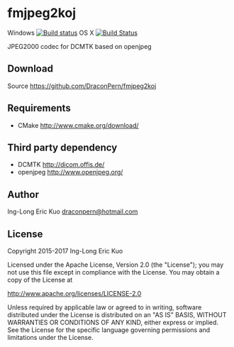 # fmjpeg2koj
Windows [![Build status](https://ci.appveyor.com/api/projects/status/h3hv3qayr4obik87/branch/master?svg=true)](https://ci.appveyor.com/project/DraconPern/fmjpeg2koj/branch/master) OS X [![Build Status](https://travis-ci.com/DraconPern/fmjpeg2koj.svg?branch=master)](https://travis-ci.com/DraconPern/fmjpeg2koj)

JPEG2000 codec for DCMTK based on openjpeg

## Download
Source https://github.com/DraconPern/fmjpeg2koj

## Requirements
- CMake http://www.cmake.org/download/

## Third party dependency
- DCMTK http://dicom.offis.de/
- openjpeg http://www.openjpeg.org/

## Author
Ing-Long Eric Kuo <draconpern@hotmail.com>

## License
Copyright 2015-2017 Ing-Long Eric Kuo

Licensed under the Apache License, Version 2.0 (the "License");
you may not use this file except in compliance with the License.
You may obtain a copy of the License at

   http://www.apache.org/licenses/LICENSE-2.0

Unless required by applicable law or agreed to in writing, software
distributed under the License is distributed on an "AS IS" BASIS,
WITHOUT WARRANTIES OR CONDITIONS OF ANY KIND, either express or implied.
See the License for the specific language governing permissions and
limitations under the License.

